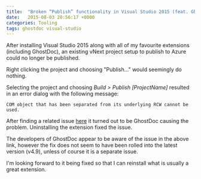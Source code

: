 ```yaml
---
title:  "Broken “Publish” functionality in Visual Studio 2015 (feat. GhostDoc)"
date:   2015-08-03 20:56:17 +0000
categories: Tooling
tags: ghostdoc visual-studio
---
```


After installing Visual Studio 2015 along with all of my favourite extensions (including GhostDoc), an existing vNext project setup to publish to Azure could no longer be published.

Right clicking the project and choosing "Publish..." would seemingly do nothing.

Selecting the project and choosing _Build > Publish [ProjectName]_ resulted in an error dialog with the following message:

```
COM object that has been separated from its underlying RCW cannot be used.
```

After finding a related issue [here](https://github.com/aspnet/Tooling/issues/39) it turned out to be GhostDoc causing the problem. Uninstalling the extension fixed the issue.

The developers of GhostDoc appear to be aware of the issue in the above link, however the fix does not seem to have been rolled into the latest version (v4.9), unless of course it is a separate issue.

I'm looking forward to it being fixed so that I can reinstall what is usually a great extension.